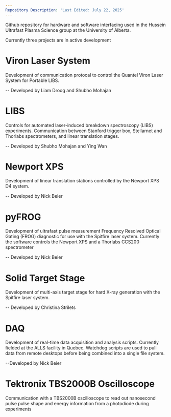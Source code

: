 ```yaml
---
Repository Description: 'Last Edited: July 22, 2025'
---
```


Github repository for hardware and software interfacing used in the Hussein Ultrafast Plasma Science group at the University of Alberta.

Currently three projects are in active development

# Viron Laser System

Development of communication protocal to control the Quantel Viron Laser System for Portable LIBS.

-- Developed by Liam Droog and Shubho Mohajan 

# LIBS

Controls for automated laser-induced breakdown spectroscopy (LIBS) experiments. Communication between Stanford trigger box, Stellarnet and Thorlabs spectrometers, and linear translation stages.

-- Developed by Shubho Mohajan and Ying Wan

# Newport XPS

Development of linear translation stations controlled by the Newport XPS D4 system.

-- Developed by Nick Beier

# pyFROG  

Development of ultrafast pulse measurement Frequency Resolved Optical Gating (FROG) diagnostic for use with the Spitfire laser system. Currently the software controls the Newport XPS and a Thorlabs CCS200 spectrometer

-- Developed by Nick Beier

# Solid Target Stage

Development of multi-axis target stage for hard X-ray generation with the Spitfire laser system.

-- Developed by Christina Strilets

# DAQ

Development of real-time data acquisition and analysis scripts. Currently fielded at the ALLS facility in Quebec. Watchdog scripts are used to pull data from remote desktops before being combined into a single file system.

--Developed by Nick Beier

# Tektronix TBS2000B Oscilloscope
Communication with a TBS2000B oscilloscope to read out nanosecond pulse pulse shape and energy information from a photodiode during experiments
